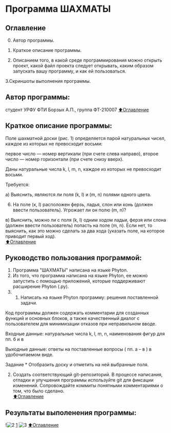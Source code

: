 # Программа ШАХМАТЫ

## Оглавление

0. Автор программы.

1. Краткое описание программы.

2. Описанием того, в какой среде программирования можно открыть проект, какой файл проекта следует открывать, каким образом запускать вашу программу, и как ей пользоваться.

3.Скриншоты выполнения программы. 

## Автор программы:
студент УРФУ ФТИ  Борзых А.П., группа ФТ-210007
[:arrow_up:Оглавление](#Оглавление)

## Краткое описание программы:
Поле шахматной доски (рис. 1) определяется парой натуральных чисел, каждое из которых не превосходит восьми:  

первое число — номер вертикали (при счете слева направо), второе число — номер горизонтали (при счете снизу вверх).  

Даны натуральные числа k, l, m, n, каждое из которых не превосходит восьми.  

Требуется:  

а) Выяснить, являются ли поля (k, I) и (m, n) полями одного цвета.  

6) На поле (к, I) расположен ферзь, ладья, слон или конь (должен ввести пользователь). Угрожает ли он полю (m, n)?  

в) Выяснить, можно ли с поля (k, I) одним ходом ладьи, ферзя или слона (должен ввести пользователь) попасть на поле (m, n). Если нет, то выяснить, как это можно сделать за два хода (указать поле, на которое приводит первый ход).     
[:arrow_up:Оглавление](#Оглавление)

## Руководство пользования программой:
1. Программа "ШАХМАТЫ" написана на языке Phyton.
2. Из того, что программа написана на языке Phyton, ее можно запустить с помощью приложений, которые поддерживают расширение Phyton (.py).
3. 1. Написать на языке Phyton программу: решения поставленной задачи.  

Код программы должен содержать комментарии для созданных функций и основных блоков, а также качественный диалог с пользователем для минимизации отказов при неправильном вводе. 

Входные данные: натуральные числа k, l, m, n, наименования фигур для пп. б и в 

Выходные данные: ответы на поставленные вопросы ( пп. а – в ) в удобочитаемом виде. 

Задание * Отобразить доску и отметить на ней выбранные поля. 

2. Создать соответствующий git-репозиторий. В процессе написания, отладки и улучшения программы используйте git для фиксации изменений. Сопровождайте коммиты понятными комментариями о том, что было сделано.  
[:arrow_up:Оглавление](#Оглавление)

## Результаты выполенения программы:
!![2](https://user-images.githubusercontent.com/112753125/199031238-9bf48181-42dc-4b04-98b8-02239200c09b.png)
[1](https://user-images.githubusercontent.com/112753125/199031227-3dae1f3c-e8df-4a98-8acf-386236d111bb.png)
![3](https://user-images.githubusercontent.com/112753125/199031264-2f724925-8a7b-44aa-8534-d2546ab0419c.png)
[:arrow_up:Оглавление](#Оглавление)

